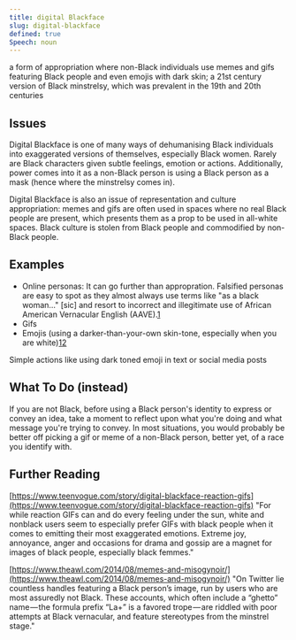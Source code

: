 ```yaml
---
title: digital Blackface
slug: digital-blackface
defined: true
Speech: noun
---
```


a form of appropriation where non-Black individuals use memes and gifs featuring Black people and even emojis with dark skin; a 21st century version of Black minstrelsy, which was prevalent in the 19th and 20th centuries


## Issues

Digital Blackface is one of many ways of dehumanising Black individuals into exaggerated versions of themselves, especially Black women. Rarely are Black characters given subtle feelings, emotion or actions. Additionally, power comes into it as a non-Black person is using a Black person as a mask (hence where the minstrelsy comes in).

Digital Blackface is also an issue of representation and culture appropriation: memes and gifs are often used in spaces where no real Black people are present, which presents them as a prop to be used in all-white spaces. Black culture is stolen from Black people and commodified by non-Black people.


## Examples
- Online personas: It can go further than appropration. Falsified personas are easy to spot as they almost always use terms like "as a black woman..." [sic] and resort to incorrect and illegitimate use of African American Vernacular English (AAVE).[1](https://www.buzzfeednews.com/article/ryanhatesthis/your-slip-is-showing-4chan-trolls-operation-lollipop) 
- Gifs
- Emojis (using a darker-than-your-own skin-tone, especially when you are white)[1](https://www.npr.org/sections/codeswitch/2018/03/21/425573955/white-skin-black-emojis)[2](https://techcrunch.com/2017/10/01/thoughts-on-white-people-using-dark-skinned-emoji/)

Simple actions like using dark toned emoji in text or social media posts

## What To Do (instead)

If you are not Black, before using a Black person's identity to express or convey an idea, take a moment to reflect upon what you're doing and what message you're trying to convey. In most situations, you would probably be better off picking a gif or meme of a non-Black person, better yet, of a race you identify with.

## Further Reading

[https://www.teenvogue.com/story/digital-blackface-reaction-gifs](https://www.teenvogue.com/story/digital-blackface-reaction-gifs)
"For while reaction GIFs can and do every feeling under the sun, white and nonblack users seem to especially prefer GIFs with black people when it comes to emitting their most exaggerated emotions. Extreme joy, annoyance, anger and occasions for drama and gossip are a magnet for images of black people, especially black femmes."

[https://www.theawl.com/2014/08/memes-and-misogynoir/](https://www.theawl.com/2014/08/memes-and-misogynoir/)
"On Twitter lie countless handles featuring a Black person’s image, run by users who are most assuredly not Black. These accounts, which often include a “ghetto” name — the formula prefix “La+” is a favored trope — are riddled with poor attempts at Black vernacular, and feature stereotypes from the minstrel stage."
